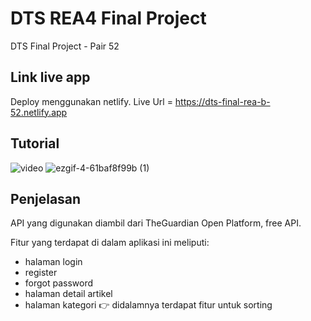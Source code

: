 # DTS REA4 Final Project

DTS Final Project - Pair 52

## Link live app

Deploy menggunakan netlify. Live Url = https://dts-final-rea-b-52.netlify.app

## Tutorial

![video](finalproject.gif)
![ezgif-4-61baf8f99b (1)](https://user-images.githubusercontent.com/44431153/198049393-c9d8fab5-26c1-4b47-9290-2ab48d4d0fec.gif)

## Penjelasan

API yang digunakan diambil dari TheGuardian Open Platform, free API.

Fitur yang terdapat di dalam aplikasi ini meliputi:
- halaman login
- register
- forgot password
- halaman detail artikel
- halaman kategori :point_right: didalamnya terdapat fitur untuk sorting
